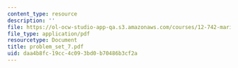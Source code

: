 ```yaml
---
content_type: resource
description: ''
file: https://ol-ocw-studio-app-qa.s3.amazonaws.com/courses/12-742-marine-chemistry-fall-2006/daa4b8fc19cc4c093bd0b70486b3cf2a_problem_set_7.pdf
file_type: application/pdf
resourcetype: Document
title: problem_set_7.pdf
uid: daa4b8fc-19cc-4c09-3bd0-b70486b3cf2a
---
```

